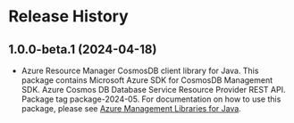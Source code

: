 # Release History

## 1.0.0-beta.1 (2024-04-18)

- Azure Resource Manager CosmosDB client library for Java. This package contains Microsoft Azure SDK for CosmosDB Management SDK. Azure Cosmos DB Database Service Resource Provider REST API. Package tag package-2024-05. For documentation on how to use this package, please see [Azure Management Libraries for Java](https://aka.ms/azsdk/java/mgmt).

